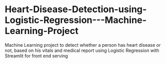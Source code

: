 # Heart-Disease-Detection-using-Logistic-Regression---Machine-Learning-Project
Machine Learning project to detect whether a person has heart disease or not, based on his vitals and medical report using Logistic Regression with Streamlit for front end serving
